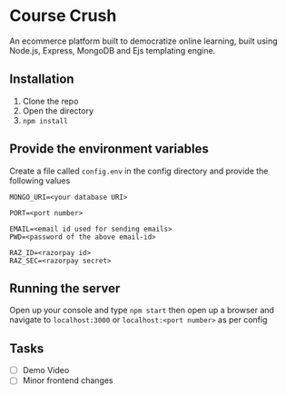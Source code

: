 # Course Crush
An ecommerce platform built to democratize online learning, built using Node.js, Express, MongoDB and Ejs templating engine.

## Installation
1. Clone the repo 
2. Open the directory
3. `npm install` 

## Provide the environment variables
Create a file called `config.env` in the config directory and provide the following values

```
MONGO_URI=<your database URI>

PORT=<port number>

EMAIL=<email id used for sending emails>
PWD=<password of the above email-id>

RAZ_ID=<razorpay id>
RAZ_SEC=<razorpay secret>
```

## Running the server
Open up your console and type `npm start` then open up a browser and navigate to `localhost:3000` or `localhost:<port number>` as per config

## Tasks
- [ ] Demo Video
- [ ] Minor frontend changes

